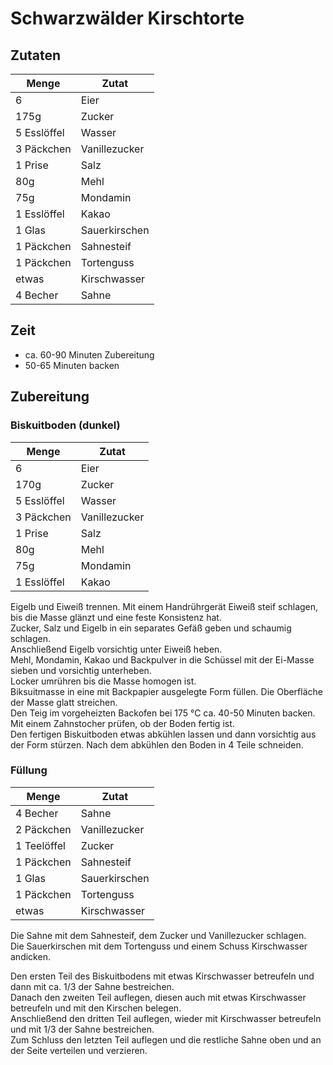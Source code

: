 # Schwarzwälder Kirschtorte

## Zutaten

|Menge      |Zutat        |
|-----------|-------------|
|6          |Eier         |
|175g       |Zucker       |
|5 Esslöffel|Wasser       |
|3 Päckchen |Vanillezucker|
|1 Prise    |Salz         |
|80g        |Mehl         |
|75g        |Mondamin     |
|1 Esslöffel|Kakao        |
|1 Glas     |Sauerkirschen|
|1 Päckchen |Sahnesteif   |
|1 Päckchen |Tortenguss   |
|etwas      |Kirschwasser |
|4 Becher   |Sahne        |


## Zeit

* ca. 60-90 Minuten Zubereitung
* 50-65 Minuten backen


## Zubereitung

### Biskuitboden (dunkel)

|Menge      |Zutat        |
|-----------|-------------|
|6          |Eier         |
|170g       |Zucker       |
|5 Esslöffel|Wasser       |
|3 Päckchen |Vanillezucker|
|1 Prise    |Salz         |
|80g        |Mehl         |
|75g        |Mondamin     |
|1 Esslöffel|Kakao        |


Eigelb und Eiweiß trennen. Mit einem Handrührgerät Eiweiß steif schlagen, 
bis die Masse glänzt und eine feste Konsistenz hat.  
Zucker, Salz und Eigelb in ein separates Gefäß geben und schaumig schlagen.  
Anschließend Eigelb vorsichtig unter Eiweiß heben.  
Mehl, Mondamin, Kakao und Backpulver in die Schüssel mit der Ei-Masse sieben und vorsichtig unterheben.  
Locker umrühren bis die Masse homogen ist.  
Biksuitmasse in eine mit Backpapier ausgelegte Form füllen. Die Oberfläche der Masse glatt streichen.  
Den Teig im vorgeheizten Backofen bei 175 °C ca. 40-50 Minuten backen.  
Mit einem Zahnstocher prüfen, ob der Boden fertig ist.  
Den fertigen Biskuitboden etwas abkühlen lassen und dann vorsichtig aus der Form stürzen.
Nach dem abkühlen den Boden in 4 Teile schneiden.

### Füllung

|Menge      |Zutat        |
|-----------|-------------|
|4 Becher   |Sahne        |
|2 Päckchen |Vanillezucker|
|1 Teelöffel|Zucker       |
|1 Päckchen |Sahnesteif   |
|1 Glas     |Sauerkirschen|
|1 Päckchen |Tortenguss   |
|etwas      |Kirschwasser |


Die Sahne mit dem Sahnesteif, dem Zucker und Vanillezucker schlagen.  
Die Sauerkirschen mit dem Tortenguss und einem Schuss Kirschwasser andicken.  

Den ersten Teil des Biskuitbodens mit etwas Kirschwasser betreufeln und dann mit ca. 1/3 der Sahne bestreichen.  
Danach den zweiten Teil auflegen, diesen auch mit etwas Kirschwasser betreufeln und mit den Kirschen belegen.  
Anschließend den dritten Teil auflegen, wieder mit Kirschwasser betreufeln und mit 1/3 der Sahne bestreichen.  
Zum Schluss den letzten Teil auflegen und die restliche Sahne oben und an der Seite verteilen und verzieren.
